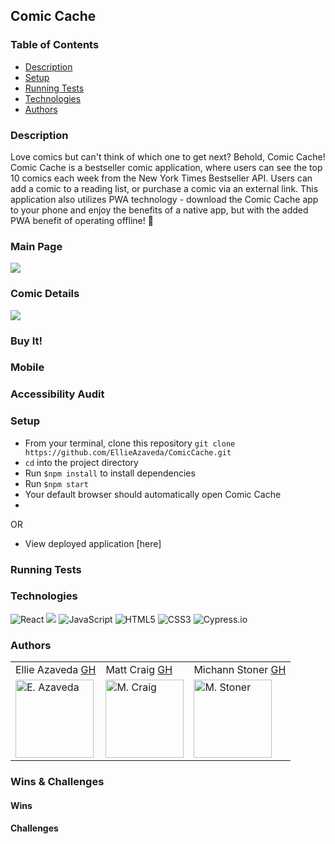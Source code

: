 ## Comic Cache

### Table of Contents
* [Description](#description)
* [Setup](#setup)
* [Running Tests](#runningtests)
* [Technologies](#technologies)
* [Authors](#authors)


### Description
Love comics but can't think of which one to get next? Behold, Comic Cache! Comic Cache is a bestseller comic application, where users can see the top 10 comics each week from the New York Times Bestseller API. Users can add a comic to a reading list, or purchase a comic via an external link. This application also utilizes PWA technology - download the Comic Cache app to your phone and enjoy the benefits of a native app, but with the added PWA benefit of operating offline! 🤯


### Main Page
![](https://media.giphy.com/media/rRLoJIIMR6FnxLL307/giphy.gif)

### Comic Details 
![](https://media.giphy.com/media/zwyzBvUJp5LeNTP9VX/giphy.gif)

### Buy It!

### Mobile

### Accessibility Audit 

### Setup
* From your terminal, clone this repository 
`git clone https://github.com/EllieAzaveda/ComicCache.git`  
* `cd` into the project directory
* Run `$npm install` to install dependencies
* Run `$npm start` 
* Your default browser should automatically open Comic Cache
* 
OR 
* View deployed application [here]

### Running Tests


### Technologies
<p>
  <img alt="React" src="https://img.shields.io/badge/react%20-%2320232a.svg?&style=for-the-badge&logo=react&logoColor=%2361DAFB"/>
  
  <img src="https://img.shields.io/badge/React_Router-CA4245?style=for-the-badge&logo=react-router&logoColor=white"/>
  
  <img alt="JavaScript" src="https://img.shields.io/badge/javascript%20-%23323330.svg?&style=for-the-badge&logo=javascript&logoColor=%23F7DF1E"/>
  
  <img alt="HTML5" src="https://img.shields.io/badge/html5%20-%23E34F26.svg?&style=for-the-badge&logo=html5&logoColor=white"/>
  
  <img alt="CSS3" src="https://img.shields.io/badge/css3%20-%231572B6.svg?&style=for-the-badge&logo=css3&logoColor=white"/>
  
  <img alt="Cypress.io" src="https://camo.githubusercontent.com/bd9c528263673db09f67bcf3445ba8e5512cfb6829e966a31ef7a378933b231a/68747470733a2f2f696d672e736869656c64732e696f2f62616467652f2d437970726573732e696f2d626c61636b3f7374796c653d666f722d7468652d6261646765266c6f676f3d637970726573732e696f266c6f676f436f6c6f723d7768697465"/>
</p>

### Authors 
<table>
    <tr>
        <td> Ellie Azaveda <a href="https://github.com/EllieAzaveda">GH</td>
        <td> Matt Craig <a href="https://github.com/mcraig2342">GH</td>
        <td> Michann Stoner <a href="https://github.com/michannstoner">GH</td>
    </tr>
    </tr>
        <td><img src="https://avatars.githubusercontent.com/u/76409536?v=4" alt="E. Azaveda" width="125" height="auto" /></td>
        <td><img src="https://avatars.githubusercontent.com/u/75296592?v=4" alt="M. Craig" width="125" height="auto" /></td>
        <td><img src="https://avatars.githubusercontent.com/u/76269802?v=4" alt="M. Stoner" width="125" height="auto" /></td>
    </tr>
</table>


### Wins & Challenges

#### Wins


#### Challenges

